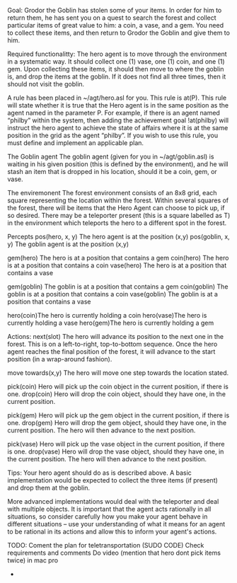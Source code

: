 Goal:
Grodor the Goblin has stolen some of your items. In order for him to return them, he has sent you on a quest to search the forest and collect particular items of great value to him: a coin, a vase, and a gem.
You need to collect these items, and then return to Grodor the Goblin and give them to him.

Required functionalitty:
The hero agent is to move through the environment in a systematic way. It should collect one (1) vase, one (1) coin, and one (1) gem. Upon collecting these items, it should then move to where the goblin is, and drop the items at the goblin. If it does not find all three times, then it should not visit the goblin.

A rule has been placed in ~/agt/hero.asl for you. This rule is at(P). This rule will state whether it is true that the Hero agent is in the same position as the agent named in the parameter P. For example, if there is an agent named “philby” within the system, then adding the achievement goal !at(philby) will instruct the hero agent to achieve the state of affairs where it is at the same position in the grid as the agent “philby”. If you wish to use this rule, you must define and implement an applicable plan.

The Goblin agent
The goblin agent (given for you in ~/agt/goblin.asl) is waiting in his given position (this is defined by the environment), and he will stash an item that is dropped in his location, should it be a coin, gem, or vase.

The enviremonent
The forest environment consists of an 8x8 grid, each square representing the location within the forest. Within several squares of the forest, there will be items that the Hero Agent can choose to pick up, if so desired. There may be a teleporter present (this is a square labelled as T) in the environment which teleports the hero to a different spot in the forest.

Percepts
pos(hero, x, y) The hero agent is at the position (x,y)
pos(goblin, x, y) The goblin agent is at the position (x,y)

gem(hero) The hero is at a position that contains a gem
coin(hero) The hero is at a position that contains a coin
vase(hero) The hero is at a position that contains a vase

gem(goblin) The goblin is at a position that contains a gem
coin(goblin) The goblin is at a position that contains a coin
vase(goblin) The goblin is at a position that contains a vase

hero(coin)The hero is currently holding a coin
hero(vase)The hero is currently holding a vase
hero(gem)The hero is currently holding a gem

Actions:
next(slot) The hero will advance its position to the next one in the forest. This is on a left-to-right, top-to-bottom sequence. Once the hero agent reaches the final position of the forest, it will advance to the start position (in a wrap-around fashion).

move towards(x,y) The hero will move one step towards the location stated.

pick(coin) Hero will pick up the coin object in the current position, if there is one.
drop(coin) Hero will drop the coin object, should they have one, in the current position.

pick(gem) Hero will pick up the gem object in the current position, if there is one.
drop(gem) Hero will drop the gem object, should they have one, in the current position. The hero will then advance to the next position.

pick(vase) Hero will pick up the vase object in the current position, if there is one.
drop(vase) Hero will drop the vase object, should they have one, in the current position. The hero will then advance to the next position.

Tips:
Your hero agent should do as is described above. A basic implementation would be expected to collect the three items (if present) and drop them at the goblin.

More advanced implementations would deal with the teleporter and deal with multiple objects. It is important that the agent acts rationally in all situations, so consider carefully how you make your agent behave in different situations – use your understanding of what it means for an agent to be rational in its actions and allow this to inform your agent's actions.

TODO:
Coment the plan for teletransportation (SUDO CODE)
Check requirements and comments
Do video (mention that hero dont pick items twice) in mac pro

-
